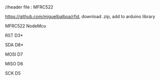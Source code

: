 //header file : MFRC522

https://github.com/miguelbalboa/rfid, download .zip, add to arduino library


  
  MFRC522  NodeMcu 
  
  RST      D3* 
  
  SDA      D8*
  
  MOSI     D7
  
  MISO     D6
  
  SCK      D5
